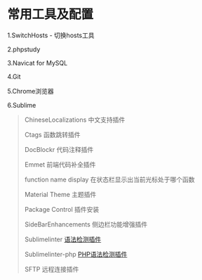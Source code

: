 # 常用工具及配置

1.SwitchHosts - 切换hosts工具

2.phpstudy

3.Navicat for MySQL

4.Git

5.Chrome浏览器

6.Sublime

> ChineseLocalizations 中文支持插件
>
> Ctags 函数跳转插件
>
> DocBlockr 代码注释插件
>
> Emmet 前端代码补全插件
>
> function name display 在状态栏显示出当前光标处于哪个函数
>
> Material Theme 主题插件
>
> Package Control 插件安装
>
> SideBarEnhancements 侧边栏功能增强插件
>
> Sublimelinter [语法检测插件](https://links.jianshu.com/go?to=https%3A%2F%2Fgithub.com%2FSublimeLinter%2FSublimeLinter)
>
> Sublimelinter-php [PHP语法检测插件](https://links.jianshu.com/go?to=https%3A%2F%2Fgithub.com%2FSublimeLinter%2FSublimeLinter-php)
>
> SFTP 远程连接插件